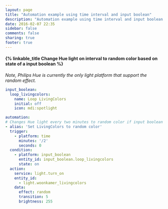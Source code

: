 ```yaml
---
layout: page
title: "Automation example using time interval and input boolean"
description: "Automation example using time interval and input boolean."
date: 2016-02-07 22:35
sidebar: false
comments: false
sharing: true
footer: true
---
```


#### {% linkable_title Change Hue light on interval to random color based on state of a input boolean  %}

_Note, Philips Hue is currently the only light platform that support the random effect._

```yaml
input_boolean:
  loop_livingcolors:
    name: Loop LivingColors
    initial: off
    icon: mdi:spotlight

automation:
# Changes Hue light every two minutes to random color if input boolean is set to on
- alias: 'Set LivingColors to random color'
  trigger:
    - platform: time
      minutes: '/2'
      seconds: 0
  condition:
    - platform: input_boolean
      entity_id: input_boolean.loop_livingcolors
      state: on
  action:
    service: light.turn_on
    entity_id:
      - light.woonkamer_livingcolors
    data:
      effect: random
      transition: 5
      brightness: 255
```
